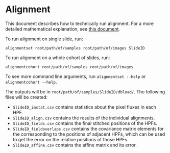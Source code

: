 # Alignment

This document describes how to technically run alignment.  For a more detailed mathematical
explanation, see [this document](README.pdf).

To run alignment on single slide, run:
```
alignmentset root/path/of/samples root/path/of/images SlideID
```

To run alignment on a whole cohort of slides, run:
```
alignmentcohort root/path/of/samples root/path/of/images
```

To see more command line arguments, run `alignmentset --help` or `alignmentcohort --help`.

The outputs will be in `root/path/of/samples/SlideID/dbload/`.  The following files will
be created:
 - `SlideID_imstat.csv` contains statistics about the pixel fluxes in each HPF.
 - `SlideID_align.csv` contains the results of the individual alignments.
 - `SlideID_fields.csv` contains the final stitched positions of the HPFs.
 - `SlideID_fieldoverlaps.csv` contains the covariance matrix elements for the corresponding to the positions of adjacent HPFs, which can be used to get the error on the relative positions of those HPFs.
 - `SlideID_affine.csv` contains the affine matrix and its error.
